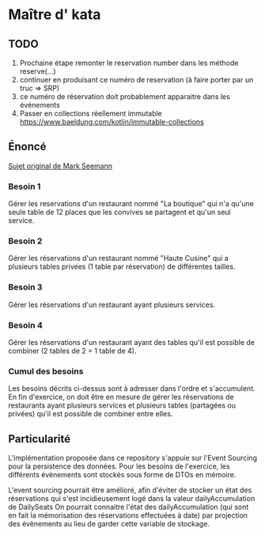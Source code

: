 # Maître d' kata

## TODO
1. Prochaine étape remonter le reservation number dans les méthode reserve(...)
2. continuer en produisant ce numéro de reservation (à faire porter par un truc => SRP)
3. ce numéro de réservation doit probablement apparaitre dans les événements 
4. Passer en collections réellement immutable  https://www.baeldung.com/kotlin/immutable-collections


## Énoncé
[Sujet original de Mark Seemann](https://blog.ploeh.dk/2020/01/27/the-maitre-d-kata/)

### Besoin 1 
Gérer les reservations d'un restaurant nommé "La boutique" qui n'a qu'une seule table de 12 places que les convives se partagent et qu'un seul service.
### Besoin 2
Gérer les réservations d'un restaurant nommé "Haute Cusine" qui a plusieurs tables privées (1 table par réservation) de différentes tailles.
### Besoin 3
Gérer les réservations d'un restaurant ayant plusieurs services. 
### Besoin 4
Gérer les réservations d'un restaurant ayant des tables qu'il est possible de combiner (2 tables de 2 = 1 table de 4).

### Cumul des besoins
Les besoins décrits ci-dessus sont à adresser dans l'ordre et s'accumulent. 
En fin d'exercice, on doit être en mesure de gérer les réservations de restaurants ayant plusieurs services et plusieurs tables (partagées ou privées) qu'il est possible de combiner entre elles. 

## Particularité
L'implémentation proposée dans ce repository s'appuie sur l'Event Sourcing pour la persistence des données.
Pour les besoins de l'exercice, les différents évènements sont stockés sous forme de DTOs en mémoire.

L'event sourcing pourrait être amélioré, afin d'éviter de stocker un état des réservations qui s'est incidieusement logé
dans la valeur dailyAccumulation  de DailySeats
On pourrait connaitre l'état des dailyAccumulation (qui sont en fait la mémorisation des réservations effectuées à date) par projection 
des évènements au lieu de garder cette variable de stockage.



